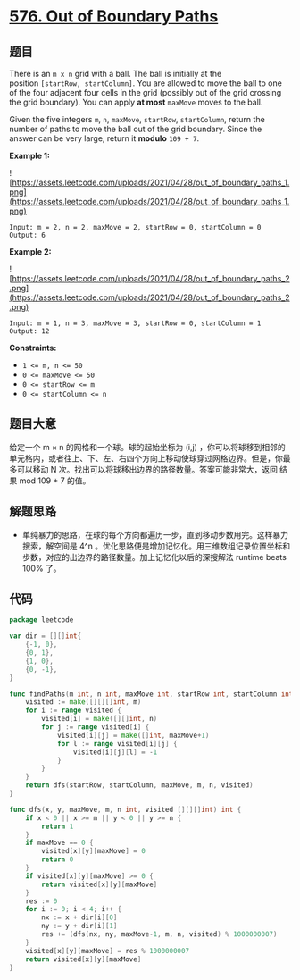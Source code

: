 # [576. Out of Boundary Paths](https://leetcode.com/problems/out-of-boundary-paths/)


## 题目

There is an `m x n` grid with a ball. The ball is initially at the position `[startRow, startColumn]`. You are allowed to move the ball to one of the four adjacent four cells in the grid (possibly out of the grid crossing the grid boundary). You can apply **at most** `maxMove` moves to the ball.

Given the five integers `m`, `n`, `maxMove`, `startRow`, `startColumn`, return the number of paths to move the ball out of the grid boundary. Since the answer can be very large, return it **modulo** `109 + 7`.

**Example 1:**

![https://assets.leetcode.com/uploads/2021/04/28/out_of_boundary_paths_1.png](https://assets.leetcode.com/uploads/2021/04/28/out_of_boundary_paths_1.png)

```
Input: m = 2, n = 2, maxMove = 2, startRow = 0, startColumn = 0
Output: 6
```

**Example 2:**

![https://assets.leetcode.com/uploads/2021/04/28/out_of_boundary_paths_2.png](https://assets.leetcode.com/uploads/2021/04/28/out_of_boundary_paths_2.png)

```
Input: m = 1, n = 3, maxMove = 3, startRow = 0, startColumn = 1
Output: 12
```

**Constraints:**

- `1 <= m, n <= 50`
- `0 <= maxMove <= 50`
- `0 <= startRow <= m`
- `0 <= startColumn <= n`

## 题目大意

给定一个 m × n 的网格和一个球。球的起始坐标为 (i,j) ，你可以将球移到相邻的单元格内，或者往上、下、左、右四个方向上移动使球穿过网格边界。但是，你最多可以移动 N 次。找出可以将球移出边界的路径数量。答案可能非常大，返回 结果 mod 109 + 7 的值。

## 解题思路

- 单纯暴力的思路，在球的每个方向都遍历一步，直到移动步数用完。这样暴力搜索，解空间是 4^n 。优化思路便是增加记忆化。用三维数组记录位置坐标和步数，对应的出边界的路径数量。加上记忆化以后的深搜解法 runtime beats 100% 了。

## 代码

```go
package leetcode

var dir = [][]int{
    {-1, 0},
    {0, 1},
    {1, 0},
    {0, -1},
}

func findPaths(m int, n int, maxMove int, startRow int, startColumn int) int {
    visited := make([][][]int, m)
    for i := range visited {
        visited[i] = make([][]int, n)
        for j := range visited[i] {
            visited[i][j] = make([]int, maxMove+1)
            for l := range visited[i][j] {
                visited[i][j][l] = -1
            }
        }
    }
    return dfs(startRow, startColumn, maxMove, m, n, visited)
}

func dfs(x, y, maxMove, m, n int, visited [][][]int) int {
    if x < 0 || x >= m || y < 0 || y >= n {
        return 1
    }
    if maxMove == 0 {
        visited[x][y][maxMove] = 0
        return 0
    }
    if visited[x][y][maxMove] >= 0 {
        return visited[x][y][maxMove]
    }
    res := 0
    for i := 0; i < 4; i++ {
        nx := x + dir[i][0]
        ny := y + dir[i][1]
        res += (dfs(nx, ny, maxMove-1, m, n, visited) % 1000000007)
    }
    visited[x][y][maxMove] = res % 1000000007
    return visited[x][y][maxMove]
}
```